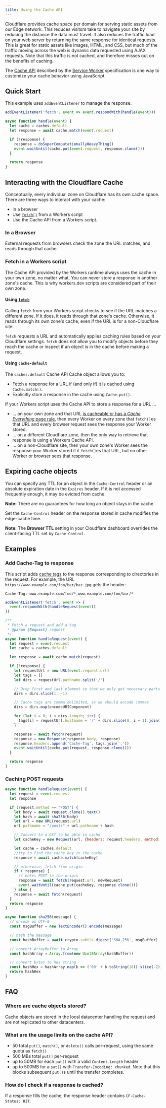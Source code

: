 ```yaml
---
title: Using the Cache API
---
```


Cloudflare provides cache space per domain for serving static assets from our Edge network. This reduces visitors take to navigate your site by reducing the distance the data must travel. It also reduces the traffic load on your web server by returning the same response for identical requests. This is great for static assets like images, HTML, and CSS, but much of the traffic moving across the web is dynamic data requested using AJAX requests. Note that this traffic is not cached, and therefore misses out on the benefits of caching.

The [Cache API](/reference/runtime/apis/cache) described by the [Service Worker](https://w3c.github.io/ServiceWorker/#cache) specification is one way to customize your cache behavior using JavaScript.

## Quick Start

This example uses `addEventListener` to manage the response.


```javascript
addEventListener('fetch', event => event.respondWith(handle(event)))

async function handle(event) {
  let cache = caches.default
  let response = await cache.match(event.request)

  if (!response) {
    response = doSuperComputationallyHeavyThing()
    event.waitUntil(cache.put(event.request, response.clone()))
  }

  return response
}
```

## Interacting with the Cloudflare Cache

Conceptually, every individual zone on Cloudflare has its own cache space. There are three ways to interact with your cache:
* In a browser
* Use [`fetch()`](/reference/runtime/apis/fetch) from a Workers script
* Use the Cache API from a Workers script.

### In a Browser

External requests from browsers check the zone the URL matches, and reads through that cache.

### Fetch in a Workers script

The Cache API provided by the Workers runtime always uses the cache in your own zone, no matter what. You can never store a response in another zone's cache. This is why workers.dev scripts are considered part of their own zone.

#### Using [`fetch`](/reference/runtime/apis/fetch)

Calling `fetch` from your Workers script checks to see if the URL matches a different zone. If it does, it reads through that zone's cache. Otherwise, it reads through its own zone's cache, even if the URL is for a non-Cloudflare site.

`fetch` requests a URL and automatically applies caching rules based on your Cloudflare settings. `fetch` does not allow you to modify objects before they reach the cache or inspect if an object is in the cache before making a request.

#### Using `cache-default`

The `caches.default` Cache API Cache object allows you to:

* Fetch a response for a URL if (and only if) it is cached using `Cache.match()`.
* Explicitly store a response in the cache using `Cache.put()`.

If your Workers script uses the Cache API to store a response for a URL ...

* ... on your own zone and that URL [is cacheable or has a _Cache Everything_ page rule](https://support.cloudflare.com/hc/en-us/articles/115000150272-How-do-I-use-Cache-Everything-with-Cloudflare-), then every Worker on every zone that `fetch()`es that URL and every browser request sees the response your Worker stored.
* ... on a different Cloudflare zone, then the only way to retrieve that response is using a Workers Cache API.
* ... on a non-Cloudflare site, then your own zone's Worker sees the response your Worker stored if it `fetch()`es that URL, but no other Worker or browser sees that response.

## Expiring cache objects

You can specify any TTL for an object in the `Cache-Control` header or an absolute expiration date in the `Expires` header. If it is not accessed frequently enough, it may be evicted from cache.

**Note:** There are no guarantees for how long an object stays in the cache.

Set the `Cache-Control` header on the response stored in cache modifies the edge-cache time.

**Note:** The **Browser TTL** setting in your Cloudflare dashboard overrides the client-facing TTL set by `Cache-Control`.

## Examples

### Add Cache-Tag to response

This script adds [cache tags](https://support.cloudflare.com/hc/en-us/articles/206596608-How-to-Purge-Cache-Using-Cache-Tags-Enterprise-only-) to the response corresponding to directories in the request. For example, the URL  `https://www.example.com/foo/bar/baz.jpg` gets the header:

`Cache-Tag: www.example.com/foo/*,www.example.com/foo/bar/*`

```javascript
addEventListener('fetch', event => {
  event.respondWith(handleRequest(event))
})

/**
 * Fetch a request and add a tag
 * @param {Request} request
 */
async function handleRequest(event) {
  let request = event.request
  let cache = caches.default

  let response = await cache.match(request)

  if (!response) {
    let requestUrl = new URL(event.request.url)
    let tags = []
    let dirs = requestUrl.pathname.split('/')

    // Drop first and last element so that we only get necessary parts of the path
    dirs = dirs.slice(1, -1)

    // Cache tags are comma delimited, so we should encode commas
    dirs = dirs.map(encodeURIComponent)

    for (let i = 0; i < dirs.length; i++) {
      tags[i] = requestUrl.hostname + '/' + dirs.slice(0, i + 1).join('/') + '/*'
    }

    response = await fetch(request)
    response = new Response(response.body, response)
    response.headers.append('Cache-Tag', tags.join(','))
    event.waitUntil(cache.put(request, response.clone()))
  }

  return response
}
```

### Caching POST requests

```javascript
async function handleRequest(event) {
  let request = event.request
  let response

  if (request.method == 'POST') {
    let body = await request.clone().text()
    let hash = await sha256(body)
    let url = new URL(request.url)
    url.pathname = "/posts" + url.pathname + hash

    // Convert to a GET to be able to cache
    let cacheKey = new Request(url, {headers: request.headers, method: 'GET'})

    let cache = caches.default
    //try to find the cache key in the cache
    response = await cache.match(cacheKey)

    // otherwise, fetch from origin
    if (!response) {
      // makes POST to the origin
      response = await fetch(request.url, newRequest)
      event.waitUntil(cache.put(cacheKey, response.clone()))
    } else {
    response = await fetch(request)
  }
  return response
}

async function sha256(message) {
  // encode as UTF-8
  const msgBuffer = new TextEncoder().encode(message)

  // hash the message
  const hashBuffer = await crypto.subtle.digest('SHA-256', msgBuffer)

  // convert ArrayBuffer to Array
  const hashArray = Array.from(new Uint8Array(hashBuffer))

  // convert bytes to hex string
  const hashHex = hashArray.map(b => ('00' + b.toString(16)).slice(-2)).join('')
  return hashHex
}
```

## FAQ

### Where are cache objects stored?

Cache objects are stored in the local datacenter handling the request and are not replicated to other datacenters.

### What are the usage limits on the cache API?

- 50 total `put()`, `match()`, or `delete()` calls per-request, using the same quota as `fetch()`
- 500 MBs total `put()` per-request
- up to 50MB for each `put()` with a valid `Content-Length` header
- up to 500MB for a `put()` with `Transfer-Encoding: chunked`. Note that this blocks subsequent `put()`s until the transfer completes.

### How do I check if a response is cached?

If a response fills the cache, the response header contains `CF-Cache-Status: HIT`.

